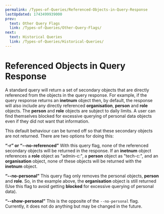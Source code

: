 ```yaml
---
permalink: /Types-of-Queries/Referenced-Objects-in-Query-Response
lastUpdated: 1743499939000
prev:
  text: Other Query Flags
  link: /Types-of-Queries/Other-Query-Flags/
next:
  text: Historical Queries
  link: /Types-of-Queries/Historical-Queries/
---
```


# Referenced Objects in Query Response

A standard query will return a set of secondary objects that are directly referenced from the objects in the query response. For example, if the query response returns an **inetnum** object then, by default, the response will also include any directly referenced **organisation**, **person** and **role** objects. The **person** and **role** objects are subject to daily limits. A user can find themselves blocked for excessive querying of personal data objects even if they did not want that information.

This default behaviour can be turned off so that these secondary objects are not returned. There are two options for doing this:

**“-r” or “--no-referenced”**
With this query flag, none of the referenced secondary objects will be returned in the response. If an **inetnum** object references a **role** object as "admin-c:", a **person** object as "tech-c:", and an **organisation** object, none of these objects will be returned with the **inetnum** object.

**“--no-personal”** 
This query flag only removes the personal objects, **person** and **role**. So, in the example above, the **organisation** object is still returned (Use this flag to avoid getting **blocked** for excessive querying of personal data).

**“--show-personal”**
This is the opposite of the `--no-personal` flag. Currently, it does not do anything but may be changed in the future.
